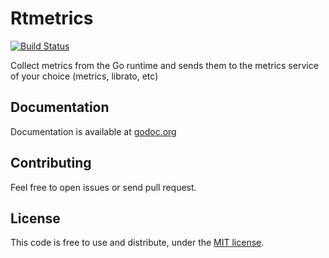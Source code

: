 # Rtmetrics

[![Build Status](https://travis-ci.org/marcw/metrics.png?branch=master)](https://travis-ci.org/marcw/metrics)

Collect metrics from the Go runtime and sends them to the metrics service of your choice (metrics, librato, etc)

## Documentation

Documentation is available at [godoc.org](http://godoc.org/github.com/marcw/metrics)

## Contributing

Feel free to open issues or send pull request.

## License

This code is free to use and distribute, under the [MIT
license](https://github.com/marcw/metrics/blob/master/LICENSE).
